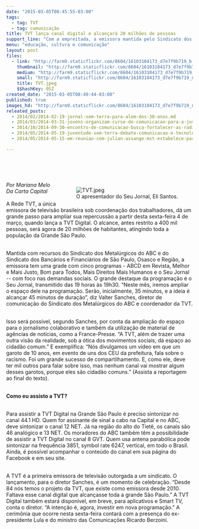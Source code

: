 ```yaml
---
date: "2015-03-05T08:45:55-03:00"
tags:
  - tag: TVT
  - tag: comunicação
title: TVT lança canal digital e alcançará 20 milhões de pessoas
support_line: "Com a empreitada, a emissora mantida pelo Sindicato dos Metalúrgicos do ABC e pelo Sindicato dos Bancários passará a sintonizar em toda a Grande São Paulo."
menu: "educação, cultura e comunicação"
layout: post
files:
  - link: "http://farm9.staticflickr.com/8604/16103104173_d7e7f9b719_b.jpg"
    thumbnail: "http://farm9.staticflickr.com/8604/16103104173_d7e7f9b719_t.jpg"
    medium: "http://farm9.staticflickr.com/8604/16103104173_d7e7f9b719_z.jpg"
    small: "http://farm9.staticflickr.com/8604/16103104173_d7e7f9b719_n.jpg"
    title: TVT.jpeg
    $$hashKey: 0SZ
created_date: "2015-03-05T08:49:44-03:00"
published: true
images_hd: "http://farm9.staticflickr.com/8604/16103104173_d7e7f9b719_n.jpg"
releated_posts:
  - 2014/02/2014-02-19-jornal-sem-terra-para-alem-dos-30-anos.md
  - 2014/03/2014-03-31-jovens-organizam-curso-de-comunicacao-para-a-juventude-rural.md
  - 2014/10/2014-09-30-encontro-de-comunicacao-busca-fortalecer-as-radios-nos-assentamentos.md
  - 2014/05/2014-05-19-juventude-sem-terra-debate-comunicacao-e-tecnologia-em-sc.md
  - 2014/05/2014-05-15-em-reuniao-com-julian-assange-mst-estabelece-parceria-com-wikileaks.md

---
```

<p><br />
<br />
&nbsp;</p>

<figure class="image" style="float:right"><img alt="TVT.jpeg" src="http://farm9.staticflickr.com/8604/16103104173_d7e7f9b719_b.jpg" />
<figcaption>O apresentador do Seu Jornal, Eli Santos.</figcaption>
</figure>

<p><em>Por Mariana Melo<br />
Da Carta Capital</em><br />
<br />
A Rede TVT, a &uacute;nica emissora de televis&atilde;o brasileira sob coordena&ccedil;&atilde;o dos trabalhadores, d&aacute; um grande passo para ampliar sua repercuss&atilde;o a partir desta sexta-feira 4 de mar&ccedil;o, quando lan&ccedil;a a TVT Digital. O alcance, antes restrito a 400 mil pessoas, ser&aacute; agora de 20 milh&otilde;es de habitantes, atingindo toda a popula&ccedil;&atilde;o da Grande S&atilde;o Paulo.</p>

<p><br />
Mantida com recursos do Sindicato dos Metal&uacute;rgicos do ABC e do Sindicato dos Banc&aacute;rios e Financi&aacute;rios de S&atilde;o Paulo, Osasco e Regi&atilde;o, a emissora tem uma grade com cinco programas - ABCD em Revista, Melhor e Mais Justo, Bom para Todos, Mais Direitos Mais Humanos e o Seu Jornal -- com foco nas demandas sociais. O grande destaque da programa&ccedil;&atilde;o &eacute; o Seu Jornal, transmitido das 19 horas &agrave;s 19h30. &ldquo;Neste m&ecirc;s, iremos ampliar o espa&ccedil;o dele na programa&ccedil;&atilde;o. Ser&atilde;o, inicialmente, 35 minutos, e a ideia &eacute; alcan&ccedil;ar 45 minutos de dura&ccedil;&atilde;o&rdquo;, diz Valter Sanches, diretor de comunica&ccedil;&atilde;o do Sindicato dos Metal&uacute;rgicos do ABC e coordenador da TVT.</p>

<p><br />
Isso ser&aacute; poss&iacute;vel, segundo Sanches, por conta da amplia&ccedil;&atilde;o do espa&ccedil;o para o jornalismo colaborativo e tamb&eacute;m da utiliza&ccedil;&atilde;o de material de ag&ecirc;ncias de not&iacute;cias, como a France-Presse. &ldquo;A TVT, al&eacute;m de trazer uma outra vis&atilde;o da realidade, sob a &oacute;tica dos movimentos sociais, d&aacute; espa&ccedil;o ao cidad&atilde;o comum.&rdquo; E exemplifica: &ldquo;N&oacute;s divulgamos um v&iacute;deo em que um garoto de 10 anos, em evento de uns dos CEU da prefeitura, fala sobre o racismo. Foi um grande sucesso de compartilhamento. E, como ele, deve ter mil outros para falar sobre isso, mas nenhum canal vai mostrar algum desses garotos, porque eles s&atilde;o cidad&atilde;o comuns.&rdquo; (Assista a reportagem ao final do texto).</p>

<p><br />
<strong>Como eu assisto a TVT?</strong></p>

<p><br />
Para assistir a TVT Digital na Grande S&atilde;o Paulo &eacute; preciso sintonizar no canal 44.1 HD. Quem for assinante de sinal a cabo na Capital e no ABC, deve sintonizar o canal 12 NET. J&aacute; na regi&atilde;o do alto do Tiet&ecirc;, os canais s&atilde;o 46 anal&oacute;gico e 13 NET. Os moradores do ABC tamb&eacute;m t&ecirc;m a possibilidade de assistir a TVT Digital no canal 8 GVT. Quem usa antena parab&oacute;lica pode sintonizar na frequ&ecirc;ncia 3851, symbol rate 6247, vertical, em todo o Brasil. Ainda, &eacute; poss&iacute;vel acompanhar o conte&uacute;do do canal em sua p&aacute;gina do Facebook e em seu site.</p>

<p><br />
A TVT &eacute; a primeira emissora de televis&atilde;o outorgada a um sindicato. O lan&ccedil;amento, para o diretor Sanches, &eacute; um momento de celebra&ccedil;&atilde;o. &ldquo;Desde 84 n&oacute;s temos o projeto da TVT, que existe como emissora desde 2010. Faltava esse canal digital que alcan&ccedil;asse toda a grande S&atilde;o Paulo.&rdquo; A TVT Digital tamb&eacute;m estar&aacute; dispon&iacute;vel, em breve, para aplicativos e Smart TV, conta o diretor. &ldquo;A inten&ccedil;&atilde;o &eacute;, agora, investir em nova programa&ccedil;&atilde;o.&rdquo; A cerim&ocirc;nia que ocorre nesta sexta-feira contar&aacute; com a presen&ccedil;a do ex-presidente Lula e do ministro das Comunica&ccedil;&otilde;es Ricardo Berzoini.</p>
